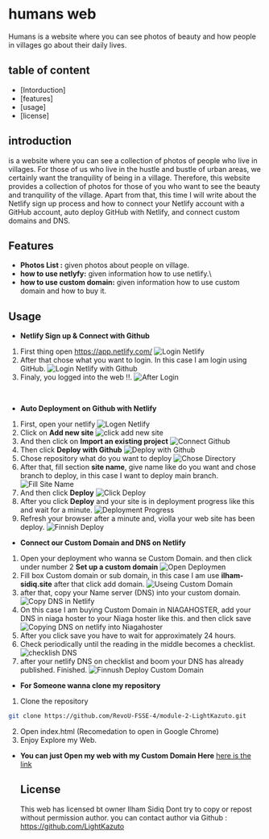 # humans web

Humans is a website where you can see photos of beauty and how people in villages go about their daily lives.

## table of content

- [Intorduction]
- [features]
- [usage]
- [license]

## introduction

is a website where you can see a collection of photos of people who live in villages. For those of us who live in the hustle and bustle of urban areas, we certainly want the tranquility of being in a village. Therefore, this website provides a collection of photos for those of you who want to see the beauty and tranquility of the village. Apart from that, this time I will write about the Netlify sign up process and how to connect your Netlify account with a GitHub account, auto deploy GitHub with Netlify, and connect custom domains and DNS.

## Features

- **Photos List :** given photos about people on village.
- **how to use netlyfy:** given information how to use netlify.\
- **how to use custom domain:** given information how to use custom domain and how to buy it.

## Usage

- **Netlify Sign up & Connect with Github**

1. First thing open https://app.netlify.com/
   ![Login Netlify](asset/Screenshot%202024-02-28%20144754.png)
2. After that chose what you want to login. In this case I am login using GitHub.
   ![Login Netlify with Github](asset/Screenshot%202024-02-28%2014475411111.jpg)
3. Finaly, you logged into the web !!.
   ![After Login](asset/Screenshot%202024-02-28%20145222.png)

<br>

- **Auto Deployment on Github with Netlify**

1. First, open your netlify
   ![Logen Netlify](asset/1.png)
2. Click on **Add new site**
   ![click add new site](asset/11.jpg)
3. And then click on **Import an existing project**
   ![Connect Github](asset/2.png)
4. Then click **Deploy with Github**
   ![Deploy with Github](asset/33.jpg)
5. Chose repository what do you want to deploy
   ![Chose Directory](asset/4.png)
6. After that, fill section **site name**, give name like do you want and chose branch to deploy, in this case I want to deploy main branch.
   ![Fill Site Name](asset/5.png)
7. And then click **Deploy**
   ![Click Deploy](asset/66.jpg)
8. After you click **Deploy** and your site is in deployment progress like this and wait for a minute.
   ![Deployment Progress](asset/7.png)
9. Refresh your browser after a minute and, violla your web site has been deploy.
   ![Finnish Deploy](asset/8.png)

- **Connect our Custom Domain and DNS on Netlify**

1. Open your deployment who wanna se Custom Domain. and then click under number 2 **Set up a custom domain**
   ![Open Deploymen](asset/a.png)
2. Fill box Custom domain or sub domain, in this case I am use **ilham-sidiq.site** after that click add domain.
   ![Useing Custom Domain](asset/c.png)
3. after that, copy your Name server (DNS) into your custom domain.
   ![Copy DNS in Netlify](asset/d.png)
4. On this case I am buying Custom Domain in NIAGAHOSTER, add your DNS in niaga hoster to your Niaga hoster like this. and then click save
   ![Copying DNS on netlify into Niagahoster](asset/ee.jpg)
5. After you click save you have to wait for approximately 24 hours. <br>
6. Check periodically until the reading in the middle becomes a checklist.
   ![checklish DNS](asset/f.png)
7. after your netlify DNS on checklist and boom your DNS has already published. Finished.
   ![Finnush Deploy Custom Domain](asset/g.png)
   <br>

- **For Someone wanna clone my repository**

1. Clone the repository

```bash
git clone https://github.com/RevoU-FSSE-4/module-2-LightKazuto.git
```

2. Open index.html (Recomedation to open in Google Chrome)
3. Enjoy Explore my Web.
   <br>

- **You can just Open my web with my Custom Domain Here**
  [here is the link](https://ilham-sidiq.site/)

  ## License

  This web has licensed bt owner Ilham Sidiq Dont try to copy or repost without permission author.
  you can contact author via Github : https://github.com/LightKazuto
